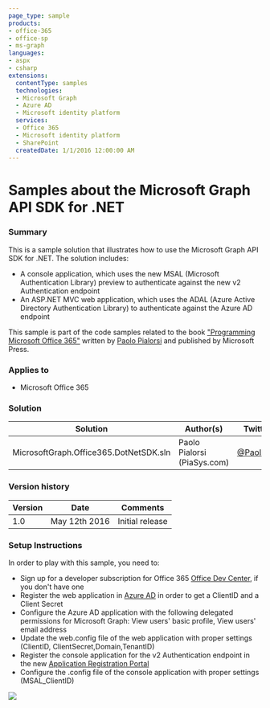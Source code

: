 ```yaml
---
page_type: sample
products:
- office-365
- office-sp
- ms-graph
languages:
- aspx
- csharp
extensions:
  contentType: samples
  technologies:
  - Microsoft Graph
  - Azure AD
  - Microsoft identity platform
  services:
  - Office 365
  - Microsoft identity platform
  - SharePoint
  createdDate: 1/1/2016 12:00:00 AM
---
```

# Samples about the Microsoft Graph API SDK for .NET

### Summary ###
This is a sample solution that illustrates how to use the Microsoft Graph API SDK for .NET.
The solution includes:
* A console application, which uses the new MSAL (Microsoft Authentication Library) preview to 
authenticate against the new v2 Authentication endpoint
* An ASP.NET MVC web application, which uses the ADAL (Azure Active Directory Authentication Library) to
authenticate against the Azure AD endpoint

This sample is part of the code samples related to the book ["Programming Microsoft Office 365"](https://www.microsoftpressstore.com/store/programming-microsoft-office-365-includes-current-book-9781509300914) written by [Paolo Pialorsi](https://twitter.com/PaoloPia) and published by Microsoft Press.

### Applies to ###
-  Microsoft Office 365

### Solution ###
Solution | Author(s) | Twitter
---------|-----------|--------
MicrosoftGraph.Office365.DotNetSDK.sln | Paolo Pialorsi (PiaSys.com) | [@PaoloPia](https://twitter.com/PaoloPia)

### Version history ###
Version  | Date | Comments
---------| -----| --------
1.0  | May 12th 2016 | Initial release

### Setup Instructions ###
In order to play with this sample, you need to:

-  Sign up for a developer subscription for Office 365 [Office Dev Center](http://dev.office.com/), if you don't have one
-  Register the web application in [Azure AD](https://manage.windowsazure.com/) in order to get a ClientID and a Client Secret 
-  Configure the Azure AD application with the following delegated permissions for Microsoft Graph: View users' basic profile, View users' email address
-  Update the web.config file of the web application with proper settings (ClientID, ClientSecret,Domain,TenantID)
-  Register the console application for the v2 Authentication endpoint in the new [Application Registration Portal](https://apps.dev.microsoft.com/) 
-  Configure the .config file of the console application with proper settings (MSAL_ClientID)

 
<img src="https://telemetry.sharepointpnp.com/pnp/samples/MicrosoftGraph.Office365.DotNetSDK" />